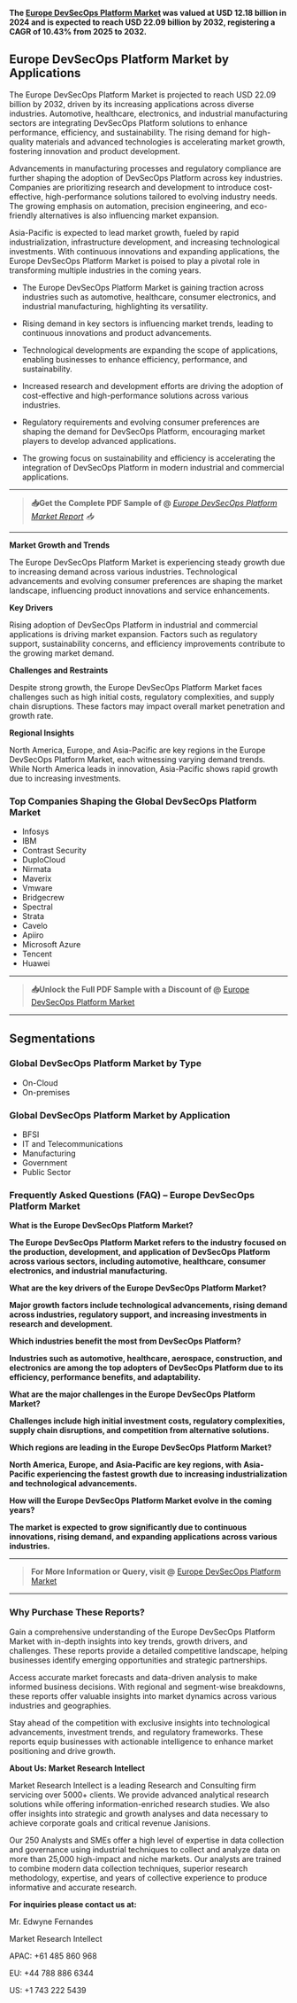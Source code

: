 <p><strong>The <a href="https://www.marketresearchintellect.com/download-sample/?rid=1043939&amp;utm_source=Pulse-April-Europe&amp;utm_medium=852">Europe DevSecOps Platform Market</a> was valued at USD 12.18 billion in 2024 and is expected to reach USD 22.09 billion by 2032, registering a CAGR of 10.43% from 2025 to 2032.</strong></p><h2>Europe DevSecOps Platform Market by Applications&nbsp;</h2><p><p>The Europe DevSecOps Platform Market is projected to reach USD 22.09 billion by 2032, driven by its increasing applications across diverse industries. Automotive, healthcare, electronics, and industrial manufacturing sectors are integrating DevSecOps Platform solutions to enhance performance, efficiency, and sustainability. The rising demand for high-quality materials and advanced technologies is accelerating market growth, fostering innovation and product development.</p><p>Advancements in manufacturing processes and regulatory compliance are further shaping the adoption of DevSecOps Platform across key industries. Companies are prioritizing research and development to introduce cost-effective, high-performance solutions tailored to evolving industry needs. The growing emphasis on automation, precision engineering, and eco-friendly alternatives is also influencing market expansion.</p><p>Asia-Pacific is expected to lead market growth, fueled by rapid industrialization, infrastructure development, and increasing technological investments. With continuous innovations and expanding applications, the Europe DevSecOps Platform Market is poised to play a pivotal role in transforming multiple industries in the coming years.</p></p><ul><li><p>The Europe DevSecOps Platform Market is gaining traction across industries such as automotive, healthcare, consumer electronics, and industrial manufacturing, highlighting its versatility.</p></li><li><p>Rising demand in key sectors is influencing market trends, leading to continuous innovations and product advancements.</p></li><li><p>Technological developments are expanding the scope of applications, enabling businesses to enhance efficiency, performance, and sustainability.</p></li><li><p>Increased research and development efforts are driving the adoption of cost-effective and high-performance solutions across various industries.</p></li><li><p>Regulatory requirements and evolving consumer preferences are shaping the demand for DevSecOps Platform, encouraging market players to develop advanced applications.</p></li><li><p>The growing focus on sustainability and efficiency is accelerating the integration of DevSecOps Platform in modern industrial and commercial applications.</p></li></ul><hr /><blockquote><p><strong><span class="font-[700]">📥Get the Complete PDF Sample of @ </span></strong><em><span class="font-[700]"><a href="https://www.marketresearchintellect.com/download-sample/?rid=1043939&amp;utm_source=Pulse-April-Europe&amp;utm_medium=852" target="_blank" data-tracking-control-name="article-ssr-frontend-pulse_little-text-block" data-tracking-will-navigate="" data-test-link="">Europe DevSecOps Platform Market Report</a>&nbsp;📥</span></em></p></blockquote><hr /><p class="" data-start="77" data-end="360"><strong data-start="77" data-end="105">Market Growth and Trends</strong></p><p class="" data-start="77" data-end="360">The Europe DevSecOps Platform Market is experiencing steady growth due to increasing demand across various industries. Technological advancements and evolving consumer preferences are shaping the market landscape, influencing product innovations and service enhancements.</p><p class="" data-start="362" data-end="606"><strong data-start="362" data-end="377">Key Drivers</strong></p><p class="" data-start="362" data-end="606">Rising adoption of DevSecOps Platform in industrial and commercial applications is driving market expansion. Factors such as regulatory support, sustainability concerns, and efficiency improvements contribute to the growing market demand.</p><p class="" data-start="608" data-end="849"><strong data-start="608" data-end="637">Challenges and Restraints</strong></p><p class="" data-start="608" data-end="849">Despite strong growth, the Europe DevSecOps Platform Market faces challenges such as high initial costs, regulatory complexities, and supply chain disruptions. These factors may impact overall market penetration and growth rate.</p><p class="" data-start="851" data-end="1095"><strong data-start="851" data-end="872">Regional Insights</strong></p><p class="" data-start="851" data-end="1095">North America, Europe, and Asia-Pacific are key regions in the Europe DevSecOps Platform Market, each witnessing varying demand trends. While North America leads in innovation, Asia-Pacific shows rapid growth due to increasing investments.</p><p><h3>Top Companies Shaping the Global DevSecOps Platform Market </h3><ul><li>Infosys</li><li>IBM</li><li>Contrast Security</li><li>DuploCloud</li><li>Nirmata</li><li>Maverix</li><li>Vmware</li><li>Bridgecrew</li><li>Spectral</li><li>Strata</li><li>Cavelo</li><li>Apiiro</li><li>Microsoft Azure</li><li>Tencent</li><li>Huawei</li></ul></p><hr /><blockquote><p><strong>📥Unlock the Full PDF Sample with a Discount of @</strong> <a href="https://www.marketresearchintellect.com/ask-for-discount/?rid=1043939&amp;utm_source=Pulse-April-Europe&amp;utm_medium=852">Europe DevSecOps Platform Market</a></p></blockquote><hr /><p><h2>Segmentations</h2><h3>Global DevSecOps Platform Market by Type</h3><ul><li>On-Cloud</li><li>On-premises</li></ul><h3>Global DevSecOps Platform Market by Application</h3><ul><li>BFSI</li><li>IT and Telecommunications</li><li>Manufacturing</li><li>Government</li><li>Public Sector</li></ul></p><h3><strong>Frequently Asked Questions (FAQ) &ndash; Europe DevSecOps Platform Market</strong></h3><p><strong>What is the Europe DevSecOps Platform Market?</strong></p><p><strong>The Europe DevSecOps Platform Market refers to the industry focused on the production, development, and application of DevSecOps Platform across various sectors, including automotive, healthcare, consumer electronics, and industrial manufacturing.</strong></p><p><strong>What are the key drivers of the Europe DevSecOps Platform Market?</strong></p><p><strong>Major growth factors include technological advancements, rising demand across industries, regulatory support, and increasing investments in research and development.</strong></p><p><strong>Which industries benefit the most from DevSecOps Platform?</strong></p><p><strong>Industries such as automotive, healthcare, aerospace, construction, and electronics are among the top adopters of DevSecOps Platform due to its efficiency, performance benefits, and adaptability.</strong></p><p><strong>What are the major challenges in the Europe DevSecOps Platform Market?</strong></p><p><strong>Challenges include high initial investment costs, regulatory complexities, supply chain disruptions, and competition from alternative solutions.</strong></p><p><strong>Which regions are leading in the Europe DevSecOps Platform Market?</strong></p><p><strong>North America, Europe, and Asia-Pacific are key regions, with Asia-Pacific experiencing the fastest growth due to increasing industrialization and technological advancements.</strong></p><p><strong>How will the Europe DevSecOps Platform Market evolve in the coming years?</strong></p><p><strong>The market is expected to grow significantly due to continuous innovations, rising demand, and expanding applications across various industries.</strong></p><hr /><blockquote><p><span class="font-[700]"><strong>For More Information or Query, visit&nbsp;@</strong>&nbsp;</span><span class="font-[700]"><a href="https://www.marketresearchintellect.com/product/devsecops-platform-market/?utm_source=Linkedin&utm_medium=852" target="_blank" data-tracking-control-name="article-ssr-frontend-pulse_little-text-block" data-tracking-will-navigate="" data-test-link="">Europe DevSecOps Platform Market</a></span></p></blockquote><hr /><h3><strong data-start="0" data-end="31">Why Purchase These Reports?</strong></h3><p class="" data-start="35" data-end="297">Gain a comprehensive understanding of the Europe DevSecOps Platform Market with in-depth insights into key trends, growth drivers, and challenges. These reports provide a detailed competitive landscape, helping businesses identify emerging opportunities and strategic partnerships.</p><p class="" data-start="299" data-end="540">Access accurate market forecasts and data-driven analysis to make informed business decisions. With regional and segment-wise breakdowns, these reports offer valuable insights into market dynamics across various industries and geographies.</p><p class="" data-start="542" data-end="784">Stay ahead of the competition with exclusive insights into technological advancements, investment trends, and regulatory frameworks. These reports equip businesses with actionable intelligence to enhance market positioning and drive growth.</p><p><strong><span class="font-[700]">About Us: Market Research Intellect</span></strong></p><p><span class="">Market Research Intellect is a leading Research and Consulting firm servicing over 5000+ clients. We provide advanced analytical research solutions while offering information-enriched research studies.&nbsp;</span>We also offer insights into strategic and growth analyses and data necessary to achieve corporate goals and critical revenue Janisions.</p><p><span class="">Our 250 Analysts and SMEs offer a high level of expertise in data collection and governance using industrial techniques to collect and analyze data on more than 25,000 high-impact and niche markets. Our analysts are trained to combine modern data collection techniques, superior research methodology, expertise, and years of collective experience to produce informative and accurate research.</span></p><p><strong>For inquiries please contact us at:</strong></p><p>Mr. Edwyne Fernandes</p><p>Market Research Intellect</p><p>APAC: +61 485 860 968</p><p>EU: +44 788 886 6344</p><p>US: +1 743 222 5439</p>